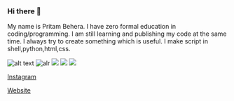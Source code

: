 ### Hi there 👋

<!--
**thelearn-tech/thelearn-tech** is a ✨ _special_ ✨ repository because its `README.md` (this file) appears on your GitHub profile.

Here are some ideas to get you started:

- 🔭 I’m currently working on ...
- 🌱 I’m currently learning ...
- 👯 I’m looking to collaborate on ...
- 🤔 I’m looking for help with ...
- 💬 Ask me about ...
- 📫 How to reach me: ...
- 😄 Pronouns: ...
- ⚡ Fun fact: ...
-->
My name is Pritam Behera. I have zero formal education in coding/programming.
I am still learning and publishing my code at the same time. I always try to create something which is useful.
I make script in shell,python,html,css.



![alt text](https://img.shields.io/badge/Codes-Maintained-green)
![alr](https://img.shields.io/badge/Cod_in-Shell/Bash-orange)
![](https://img.shields.io/badge/Code_in-python-blue)
![](https://img.shields.io/badge/Cod_in-HTML-yellow)
![](https://img.shields.io/badge/Cod_in-Css-yellow)
[](https://img.shields.io/badge/Cod_in-javascript-yellow)

[Instagram](https://instagram.com/thelearn_tech)



[Website](https://thelearn-tech.github.io/website)

